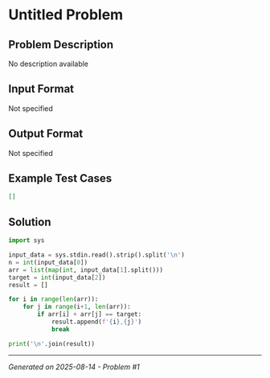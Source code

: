 # Untitled Problem

## Problem Description
No description available

## Input Format
Not specified

## Output Format
Not specified

## Example Test Cases
```json
[]
```

## Solution
```python
import sys

input_data = sys.stdin.read().strip().split('\n')
n = int(input_data[0])
arr = list(map(int, input_data[1].split()))
target = int(input_data[2])
result = []

for i in range(len(arr)):
    for j in range(i+1, len(arr)):
        if arr[i] + arr[j] == target:
            result.append(f'{i},{j}')
            break

print('\n'.join(result))
```

---
*Generated on 2025-08-14 - Problem #1*